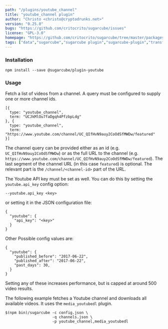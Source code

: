 ```yaml
---
path: "/plugins/youtube_channel"
title: "youtube_channel plugin"
author: "Christo <christo@cryptodrunks.net>"
version: "0.25.0"
bugs: "https://github.com/critocrito/sugarcube/issues"
license: "GPL-3.0"
homepage: "https://github.com/critocrito/sugarcube/tree/master/packages/plugin-youtube#readme"
tags: ["data","sugarcube","sugarcube plugin","sugarcube-plugin","transformation","youtube"]
---
```


### Installation

    npm install --save @sugarcube/plugin-youtube


### Usage

Fetch a list of videos from a channel. A query must be configured to supply one or more channel ids.

    [{
      type: "youtube_channel",
      term: "UCJkMlOu7faDgqh4PfzbpLdg"
    }, {
      type: "youtube_channel",
      term: "https://www.youtube.com/channel/UC_QIfHvN9auy2CoOdSfMWDw/featured"
    }]

The channel query can be provided either as an id (e.g. `UC_QIfHvN9auy2CoOdSfMWDw`) or as the full URL to the channel (e.g. `https://www.youtube.com/channel/UC_QIfHvN9auy2CoOdSfMWDw/featured`). The last segment of the channel URL (in this case `featured`) is optional. The relevant part is the `/channel/<channel-id>` part of the URL.

The Youtube API key must be set as well. You can do this by setting the `youtube.api_key` config option:

    --youtube.api_key <key>

or setting it in the JSON configuration file:

    {
      "youtube": {
        "api_key": "<key>"
      }
    }

Other Possible config values are:

    {
      "youtube": {
        "published_before": "2017-06-22",
        "published_after": "2017-06-22",
        "past_days": 30,
      }
    }

Setting any of these increases performance, but is capped at around 500 video results.

The following example fetches a Youtube channel and downloads all available
videos. It uses the `media_youtubedl` plugin.

    $(npm bin)/sugarcube -c config.json \
                         -q channels.json \
                         -p youtube_channel,media_youtubedl

